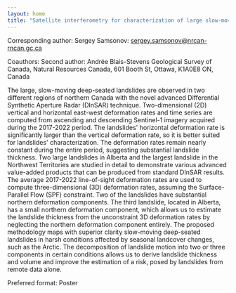 ```yaml
---
layout: home
title: "Satellite interferometry for characterization of large slow-moving deep-seated landslides in northern Canada"
---
```



Corresponding author: Sergey Samsonov: sergey.samsonov@nrcan-rncan.gc.ca

Coauthors: Second author: 
 Andrée Blais-Stevens
 Geological Survey of Canada, Natural Resources Canada, 601 Booth St, Ottawa, K1A0E8 ON, Canada 

The large, slow-moving deep-seated landslides are observed in two different regions of northern Canada with the novel advanced Differential Synthetic Aperture Radar (DInSAR) technique. Two-dimensional (2D) vertical and horizontal east-west deformation rates and time series are computed from ascending and descending Sentinel-1 imagery acquired during the 2017-2022 period. The landslides' horizontal deformation rate is significantly larger than the vertical deformation rate, so it is better suited for landslides' characterization. The deformation rates remain nearly constant during the entire period, suggesting substantial landslide thickness. Two large landslides in Alberta and the largest landslide in the Northwest Territories are studied in detail to demonstrate various advanced value-added products that can be produced from standard DInSAR results. The average 2017-2022 line-of-sight deformation rates are used to compute three-dimensional (3D) deformation rates, assuming the Surface-Parallel Flow (SPF) constraint. Two of the landslides have substantial northern deformation components. The third landslide, located in Alberta, has a small northern deformation component, which allows us to estimate the landslide thickness from the unconstraint 3D deformation rates by neglecting the northern deformation component entirely. The proposed methodology maps with superior clarity slow-moving deep-seated landslides in harsh conditions affected by seasonal landcover changes, such as the Arctic. The decomposition of landslide motion into two or three components in certain conditions allows us to derive landslide thickness and volume and improve the estimation of a risk, posed by landslides from remote data alone.

Preferred format: Poster

